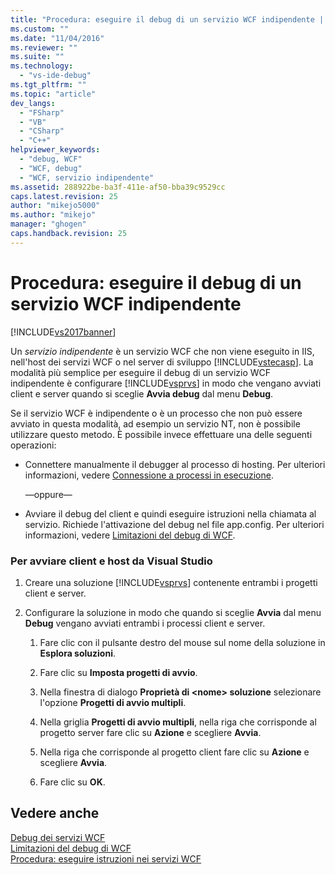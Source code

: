 ```yaml
---
title: "Procedura: eseguire il debug di un servizio WCF indipendente | Microsoft Docs"
ms.custom: ""
ms.date: "11/04/2016"
ms.reviewer: ""
ms.suite: ""
ms.technology: 
  - "vs-ide-debug"
ms.tgt_pltfrm: ""
ms.topic: "article"
dev_langs: 
  - "FSharp"
  - "VB"
  - "CSharp"
  - "C++"
helpviewer_keywords: 
  - "debug, WCF"
  - "WCF, debug"
  - "WCF, servizio indipendente"
ms.assetid: 288922be-ba3f-411e-af50-bba39c9529cc
caps.latest.revision: 25
author: "mikejo5000"
ms.author: "mikejo"
manager: "ghogen"
caps.handback.revision: 25
---
```

# Procedura: eseguire il debug di un servizio WCF indipendente
[!INCLUDE[vs2017banner](../code-quality/includes/vs2017banner.md)]

Un *servizio indipendente* è un servizio WCF che non viene eseguito in IIS, nell'host dei servizi WCF o nel server di sviluppo [!INCLUDE[vstecasp](../code-quality/includes/vstecasp_md.md)].  La modalità più semplice per eseguire il debug di un servizio WCF indipendente è configurare [!INCLUDE[vsprvs](../code-quality/includes/vsprvs_md.md)] in modo che vengano avviati client e server quando si sceglie **Avvia debug** dal menu **Debug**.  
  
 Se il servizio WCF è indipendente o è un processo che non può essere avviato in questa modalità, ad esempio un servizio NT, non è possibile utilizzare questo metodo.  È possibile invece effettuare una delle seguenti operazioni:  
  
-   Connettere manualmente il debugger al processo di hosting.  Per ulteriori informazioni, vedere [Connessione a processi in esecuzione](../debugger/attach-to-running-processes-with-the-visual-studio-debugger.md).  
  
     —oppure—  
  
-   Avviare il debug del client e quindi eseguire istruzioni nella chiamata al servizio.  Richiede l'attivazione del debug nel file app.config.  Per ulteriori informazioni, vedere [Limitazioni del debug di WCF](../debugger/limitations-on-wcf-debugging.md).  
  
### Per avviare client e host da Visual Studio  
  
1.  Creare una soluzione [!INCLUDE[vsprvs](../code-quality/includes/vsprvs_md.md)] contenente entrambi i progetti client e server.  
  
2.  Configurare la soluzione in modo che quando si sceglie **Avvia** dal menu **Debug** vengano avviati entrambi i processi client e server.  
  
    1.  Fare clic con il pulsante destro del mouse sul nome della soluzione in **Esplora soluzioni**.  
  
    2.  Fare clic su **Imposta progetti di avvio**.  
  
    3.  Nella finestra di dialogo **Proprietà di \<nome\> soluzione** selezionare l'opzione **Progetti di avvio multipli**.  
  
    4.  Nella griglia **Progetti di avvio multipli**, nella riga che corrisponde al progetto server fare clic su **Azione** e scegliere **Avvia**.  
  
    5.  Nella riga che corrisponde al progetto client fare clic su **Azione** e scegliere **Avvia**.  
  
    6.  Fare clic su **OK**.  
  
## Vedere anche  
 [Debug dei servizi WCF](../debugger/debugging-wcf-services.md)   
 [Limitazioni del debug di WCF](../debugger/limitations-on-wcf-debugging.md)   
 [Procedura: eseguire istruzioni nei servizi WCF](../debugger/how-to-step-into-wcf-services.md)